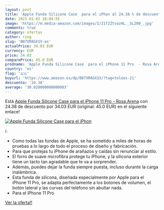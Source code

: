 ```yaml
---
layout: post
title: 'Apple Funda Silicone Case  para el iPhon al 24.38 % de descuento'
date: 2021-01-02 10:04:55
image: 'https://m.media-amazon.com/images/I/21f2ZtvazHL._SL200_.jpg'
comments: true
category: ofertas
author: ring
slug: 'B07XR6GX1V-es'
actualPrice: 34.03 EUR
currency: EUR
price: 34.03
comparePrice: 45.0 EUR
prodname: 'Apple Funda Silicone Case  para el iPhone 11 Pro  - Rosa Arena'
country: 'es'
flag: '🇪🇸'
buyurl: 'https://www.amazon.es/dp/B07XR6GX1V/?tag=tolees-21'
descuento: '24.38'
average: '30.020000000000003'
---
```


Está [Apple Funda Silicone Case  para el iPhone 11 Pro  - Rosa Arena](https://www.amazon.es/dp/B07XR6GX1V/?tag=tolees-21) con 24.38 de descuento por 34.03 EUR (original: 45.0 EUR) en el siguiente enlace!

[![Apple Funda Silicone Case  para el iPhon](https://m.media-amazon.com/images/I/21f2ZtvazHL._SL200_.jpg)](https://www.amazon.es/dp/B07XR6GX1V/?tag=tolees-21)

ℹ️:

- Como todas las fundas de Apple, se ha sometido a miles de horas de pruebas a lo largo de todo el proceso de diseño y fabricación.
- Para que protejas tu iPhone de arañazos y caídas sin renunciar al estilo.
- El forro de suave microfibra protege tu iPhone, y la silicona exterior tiene un tacto tan agradable que te va a sorprender.
- Además, puedes dejar la funda siempre puesta, incluso durante la carga inalámbrica.
- Esta funda de silicona, diseñada especialmente por Apple para el iPhone 11 Pro, se adapta perfectamente a los botones de volumen, el botón lateral y las curvas del teléfono sin abultar nada.
- Para el iPhone 11 Pro

[Ver la oferta!!](https://www.amazon.es/dp/B07XR6GX1V/?tag=tolees-21)
